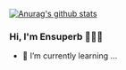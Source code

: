 [![Anurag's github stats](https://github-readme-stats.vercel.app/api?username=Ensuperb)](https://github.com/anuraghazra/github-readme-stats)

### Hi, I'm Ensuperb 👱‍♂️🏹 
- 🌱 I’m currently learning ...

<!--
**Ensuperb/Ensuperb** is a ✨ _special_ ✨ repository because its `README.md` (this file) appears on your GitHub profile.

Here are some ideas to get you started:

- 🔭 I’m currently working on ...
- 🌱 I’m currently learning ...
- 👯 I’m looking to collaborate on ...
- 🤔 I’m looking for help with ...
- 💬 Ask me about ...
- 📫 How to reach me: ...
- 😄 Pronouns: ...
- ⚡ Fun fact: ...
-->
